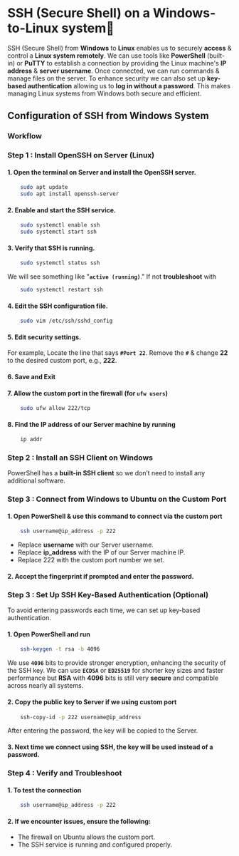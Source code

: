 # SSH (Secure Shell) on a Windows-to-Linux system🔐
SSH (Secure Shell) from **Windows** to **Linux** enables us to securely **access** & control a **Linux system remotely**. We can use tools like **PowerShell** (built-in) or **PuTTY** to establish a connection by providing the Linux machine's **IP address** & **server username**. Once connected, we can run commands & manage files on the server. To enhance security we can also set up **key-based authentication** allowing us to **log in without a password**. This makes managing Linux systems from Windows both secure and efficient.

## Configuration of SSH from Windows System
### Workflow

### Step 1 : Install OpenSSH on Server (Linux)
#### 1. Open the terminal on Server and install the OpenSSH server.
```bash
    sudo apt update
    sudo apt install openssh-server
```
#### 2. Enable and start the SSH service.
```bash
    sudo systemctl enable ssh
    sudo systemctl start ssh
```
#### 3. Verify that SSH is running.
```bash
    sudo systemctl status ssh
```
We will see something like "**`active (running)`**." If not **troubleshoot** with
```bash
    sudo systemctl restart ssh
```
#### 4. Edit the SSH configuration file.
```bash
    sudo vim /etc/ssh/sshd_config
```
#### 5. Edit security settings. 
For example, Locate the line that says **`#Port 22`**. Remove the **`#`** & change **22** to the desired custom port, e.g., **222**.
#### 6. Save and Exit
#### 7. Allow the custom port in the firewall (for **`ufw users`**)
```bash
    sudo ufw allow 222/tcp
```
#### 8. Find the IP address of our Server machine by running
```bash
    ip addr
```
### Step 2 : Install an SSH Client on Windows
PowerShell has a **built-in SSH client** so we don’t need to install any additional software.
### Step 3 : Connect from Windows to Ubuntu on the Custom Port
#### 1. Open PowerShell & use this command to connect via the custom port
```bash 
    ssh username@ip_address -p 222
```
  - Replace **username** with our Server username.
  - Replace **ip_address** with the IP of our Server machine IP.
  - Replace 222 with the custom port number we set.

#### 2. Accept the fingerprint if prompted and enter the password.

### Step 3 : Set Up SSH Key-Based Authentication (Optional)
To avoid entering passwords each time, we can set up key-based authentication.
#### 1. Open PowerShell and run
```bash
    ssh-keygen -t rsa -b 4096
```
We use **`4096`** bits to provide stronger encryption, enhancing the security of the SSH key. We can use **`ECDSA`** or **`ED25519`** for shorter key sizes and faster performance but **RSA** with **4096** bits is still very **secure** and compatible across nearly all systems.
#### 2. Copy the public key to Server if we using custom port
```bash
    ssh-copy-id -p 222 username@ip_address
```
After entering the password, the key will be copied to the Server.
#### 3. Next time we connect using SSH, the key will be used instead of a password.
### Step 4 : Verify and Troubleshoot
#### 1. To test the connection
```bash 
    ssh username@ip_address -p 222
```
#### 2. If we encounter issues, ensure the following:
- The firewall on Ubuntu allows the custom port.
- The SSH service is running and configured properly.
